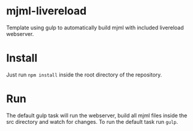 # mjml-livereload
Template using gulp to automatically build mjml with included livereload webserver.
# Install
Just run `npm install` inside the root directory of the repository.
# Run
The default gulp task will run the webserver, build all mjml files inside the src directory and watch for changes. To run the default task run `gulp`.